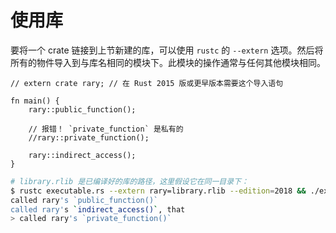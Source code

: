 # 使用库

要将一个 crate 链接到上节新建的库，可以使用 `rustc` 的 `--extern` 选项。然后将所有的物件导入到与库名相同的模块下。此模块的操作通常与任何其他模块相同。

```rust,ignore
// extern crate rary; // 在 Rust 2015 版或更早版本需要这个导入语句

fn main() {
    rary::public_function();

    // 报错！ `private_function` 是私有的
    //rary::private_function();

    rary::indirect_access();
}
```

```bash
# library.rlib 是已编译好的库的路径，这里假设它在同一目录下：
$ rustc executable.rs --extern rary=library.rlib --edition=2018 && ./executable 
called rary's `public_function()`
called rary's `indirect_access()`, that
> called rary's `private_function()`
```
